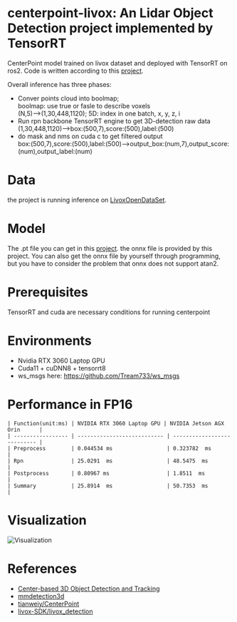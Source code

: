 # centerpoint-livox: An Lidar Object Detection project implemented by TensorRT
CenterPoint model trained on livox dataset and deployed with TensorRT on ros2. Code is written according to this [project](https://github.com/Livox-SDK/livox_detection.git).

Overall inference has three phases:
* Conver points cloud into boolmap;  
  boolmap: use true or fasle to describe voxels  
  (N,5)-->(1,30,448,1120);  5D: index in one batch, x, y, z, i  
* Run rpn backbone TensorRT engine to get 3D-detection raw data  
  (1,30,448,1120)-->box:(500,7),score:(500),label:(500)  
* do mask and nms on cuda c to get filtered output  
  box:(500,7),score:(500),label:(500)-->output_box:(num,7),output_score:(num),output_label:(num)  
  
# Data
the project is running inference on [LivoxOpenDataSet](https://www.livoxtech.com/cn/dataset).

# Model
The .pt file you can get in this [project](https://github.com/Livox-SDK/livox_detection.git). the onnx file is provided by this project.
You can also get the onnx file by yourself through programming, but you have to consider the problem that onnx does not support atan2.

# Prerequisites
TensorRT and cuda are necessary conditions for running centerpoint

# Environments
* Nvidia RTX 3060 Laptop GPU  
* Cuda11 + cuDNN8 + tensorrt8
* ws_msgs here: https://github.com/Tream733/ws_msgs

# Performance in FP16
```
| Function(unit:ms) | NVIDIA RTX 3060 Laptop GPU | NVIDIA Jetson AGX Orin      |
| ----------------- | --------------------------- | --------------------------- |
| Preprocess        | 0.044534 ms                 | 0.323782  ms                 |
| Rpn               | 25.0291  ms                 | 48.5475  ms                 |
| Postprocess       | 0.80967 ms                  | 1.8511  ms                 |
| Summary           | 25.8914  ms                 | 50.7353  ms                 |
```
# Visualization
![Visualization](output.gif)

# References
- [Center-based 3D Object Detection and Tracking](https://arxiv.org/abs/2006.11275)
- [mmdetection3d](https://github.com/Tartisan/mmdetection3d)
- [tianweiy/CenterPoint](https://github.com/tianweiy/CenterPoint)
- [livox-SDK/livox_detection](https://github.com/Livox-SDK/livox_detection.git)


